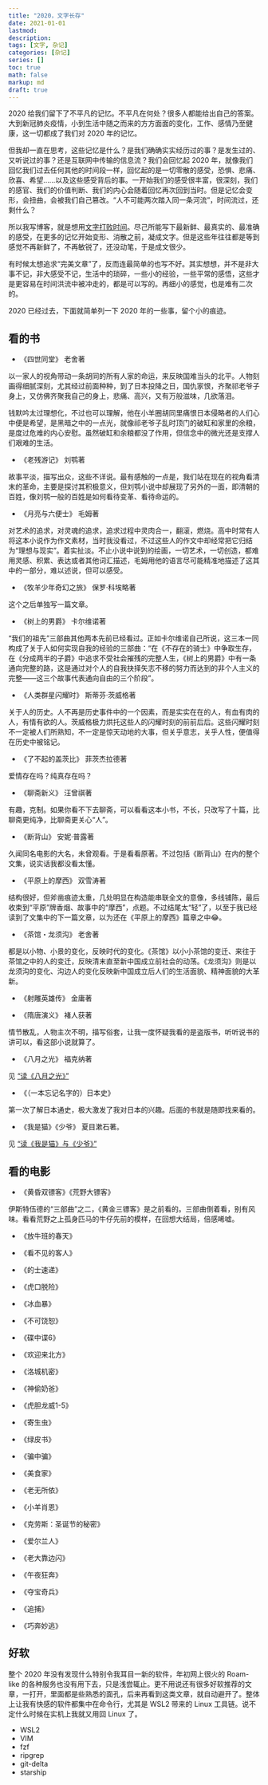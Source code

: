 ```yaml
---
title: "2020，文字长存"
date: 2021-01-01
lastmod:
description:
tags: [文字, 杂记]
categories: [杂记]
series: []
toc: true
math: false
markup: md
draft: true
---
```


2020 给我们留下了不平凡的记忆。不平凡在何处？很多人都能给出自己的答案。大到新冠肺炎疫情，小到生活中随之而来的方方面面的变化，工作、感情乃至健康，这一切都成了我们对 2020 年的记忆。

但我却一直在思考，这些记忆是什么？是我们确确实实经历过的事？是发生过的、又听说过的事？还是互联网中传输的信息流？我们会回忆起 2020 年，就像我们回忆我们过去任何其他的时间段一样，回忆起的是一切零散的感受，恐惧、悲痛、欣喜、希望……以及这些感受背后的事。一开始我们的感受很丰富，很深刻，我们的感官、我们的价值判断、我们的内心会随着回忆再次回到当时。但是记忆会变形，会扭曲，会被我们自己篡改。“人不可能两次踏入同一条河流”，时间流过，还剩什么？

所以我写博客，就是想用[文字打败时间](https://www.littlezhang.com/2017/08/%E6%96%87%E5%AD%97%E6%89%93%E8%B4%A5%E6%97%B6%E9%97%B4/)。尽己所能写下最新鲜、最真实的、最准确的感受，在更多的记忆开始变形、消散之前，凝成文字。但是这些年往往都是等到感觉不再新鲜了，不再敏锐了，还没动笔，于是成文很少。

有时候太想追求“完美文章”了，反而连最简单的也写不好。其实想想，并不是非大事不记，非大感受不记，生活中的琐碎，一些小的经验，一些平常的感悟，这些才是更容易在时间洪流中被冲走的，都是可以写的。再细小的感觉，也是难有二次的。

2020 已经过去，下面就简单列一下 2020 年的一些事，留个小的痕迹。

## 看的书
- 《四世同堂》
老舍著

以一家人的视角带动一条胡同的所有人家的命运，来反映国难当头的北平。人物刻画得细腻深刻，尤其经过前面种种，到了日本投降之日，国仇家恨，齐聚祁老爷子身上，又仿佛齐聚我自己的身上，悲痛、高兴，又有万般滋味，几欲落泪。

钱默吟太过理想化，不过也可以理解，他在小羊圈胡同里痛恨日本侵略者的人们心中便是希望，是黑暗之中的一点光，就像祁老爷子乱时顶门的破缸和家里的余粮，是度过危难的内心安慰。虽然破缸和余粮都没了作用，但信念中的微光还是支撑人们艰难的生活。

- 《老残游记》
刘鹗著

故事平淡，描写出众，这些不详说。最有感触的一点是，我们站在现在的视角看清末的革命，主要是探讨其积极意义，但刘鹗小说中却展现了另外的一面，即清朝的百姓，像刘鹗一般的百姓是如何看待变革、看待命运的。

- 《月亮与六便士》
毛姆著

对艺术的追求，对灵魂的追求，追求过程中灵肉合一，翻滚，燃烧。高中时常有人将这本小说作为作文素材，当时我没看过，不过这些人的作文中却经常把它归结为“理想与现实”。着实扯淡。不止小说中说到的绘画，一切艺术，一切创造，都难用灵感、积累、表达或者其他词汇描述，毛姆用他的语言尽可能精准地描述了这其中的一部分，难以述说，但可以感受。

- 《牧羊少年奇幻之旅》
保罗·科埃略著

这个之后单独写一篇文章。

- 《树上的男爵》
卡尔维诺著

“我们的祖先”三部曲其他两本先前已经看过。正如卡尔维诺自己所说，这三本一同构成了关于人如何实现自我的经验的三部曲：“在《不存在的骑士》中争取生存，在《分成两半的子爵》中追求不受社会摧残的完整人生，《树上的男爵》中有一条通向完整的路，这是通过对个人的自我抉择矢志不移的努力而达到的非个人主义的完整——这三个故事代表通向自由的三个阶段”。

- 《人类群星闪耀时》
斯蒂芬·茨威格著

关于人的历史。人不再是历史事件中的一个因素，而是实实在在的人，有血有肉的人，有情有欲的人。茨威格极力烘托这些人的闪耀时刻的前前后后。这些闪耀时刻不一定被人们所熟知，不一定是惊天动地的大事，但关乎意志，关乎人性，便值得在历史中被铭记。

- 《了不起的盖茨比》
菲茨杰拉德著

爱情存在吗？纯真存在吗？

- 《聊斋新义》
汪曾祺著

有趣，克制。如果你看不下去聊斋，可以看看这本小书，不长，只改写了十篇，比聊斋更纯净，比聊斋更关心“人”。

- 《断背山》
安妮·普露著

久闻同名电影的大名，未曾观看。于是看看原著。不过包括《断背山》在内的整个文集，说实话我都没看太懂。

- 《平原上的摩西》
双雪涛著

结构很好，但斧凿痕迹太重，几处明显在构造能串联全文的意像，多线铺陈，最后收束到“平原”牌香烟、故事中的“摩西”，点题。不过结尾太“轻”了，以至于我已经读到了文集中的下一篇文章，以为还在《平原上的摩西》篇章之中😂。

- 《茶馆・龙须沟》
老舍著

都是以小物、小景的变化，反映时代的变化。《茶馆》以小小茶馆的变迁、来往于茶馆之中的人的变迁，反映清末直至新中国成立前社会的动荡。《龙须沟》则是以龙须沟的变化、沟边人的变化反映新中国成立后人们的生活面貌、精神面貌的大革新。 

- 《射雕英雄传》
金庸著



- 《隋唐演义》
褚人获著

情节散乱，人物主次不明，描写俗套，让我一度怀疑我看的是盗版书，听听说书的讲可以，看这部小说就算了。

- 《八月之光》
福克纳著

见 [“读《八月之光》”](https://www.littlezhang.com/2020/07/%E8%AF%BB%E5%85%AB%E6%9C%88%E4%B9%8B%E5%85%89/)

- 《（一本忘记名字的）日本史》
  
第一次了解日本通史，极大激发了我对日本的兴趣。后面的书就是随即找来看的。

- 《我是猫》《少爷》
夏目漱石著。

见 [“读《我是猫》与《少爷》”](https://www.littlezhang.com/2020/06/%E8%AF%BB%E6%88%91%E6%98%AF%E7%8C%AB%E4%B8%8E%E5%B0%91%E7%88%B7/)

## 看的电影
- 《黄昏双镖客》《荒野大镖客》

伊斯特伍德的“三部曲”之二，《黄金三镖客》是之前看的。三部曲倒着看，别有风味。看看荒野之上孤身匹马的牛仔先前的模样，在回想大结局，倍感唏嘘。 

- 《放牛班的春天》

- 《看不见的客人》

- 《的士速递》

- 《虎口脱险》
- 《冰血暴》
- 《不可饶恕》
- 《碟中谍6》
- 《欢迎来北方》
- 《洛城机密》
- 《神偷奶爸》
- 《虎胆龙威1-5》
- 《寄生虫》
- 《绿皮书》
- 《骗中骗》
- 《美食家》
- 《老无所依》
- 《小羊肖恩》
- 《克劳斯：圣诞节的秘密》
- 《爱尔兰人》
- 《老大靠边闪》
- 《午夜狂奔》
- 《夺宝奇兵》
- 《追捕》
- 《巧奔妙逃》

## 好软
整个 2020 年没有发现什么特别令我耳目一新的软件，年初网上很火的 Roam-like 的各种服务也没有用下去，只是浅尝辄止。更不用说还有很多好软推荐的文章，一打开，里面都是些熟悉的面孔，后来再看到这类文章，就自动避开了。整体上让我有快感的软件都集中在命令行，尤其是 WSL2 带来的 Linux 工具链。说不定什么时候在实机上我就又用回 Linux 了。
- WSL2
- VIM
- fzf
- ripgrep
- git-delta
- starship